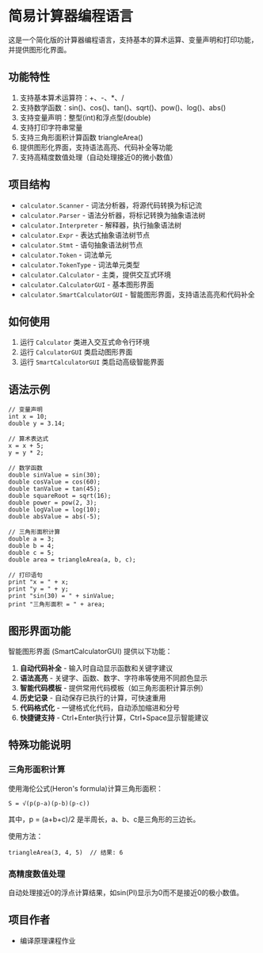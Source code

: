 # 简易计算器编程语言

这是一个简化版的计算器编程语言，支持基本的算术运算、变量声明和打印功能，并提供图形化界面。

## 功能特性

1. 支持基本算术运算符：+、-、*、/
2. 支持数学函数：sin()、cos()、tan()、sqrt()、pow()、log()、abs()
3. 支持变量声明：整型(int)和浮点型(double)
4. 支持打印字符串常量
5. 支持三角形面积计算函数 triangleArea()
6. 提供图形化界面，支持语法高亮、代码补全等功能
7. 支持高精度数值处理（自动处理接近0的微小数值）

## 项目结构

- `calculator.Scanner` - 词法分析器，将源代码转换为标记流
- `calculator.Parser` - 语法分析器，将标记转换为抽象语法树
- `calculator.Interpreter` - 解释器，执行抽象语法树
- `calculator.Expr` - 表达式抽象语法树节点
- `calculator.Stmt` - 语句抽象语法树节点
- `calculator.Token` - 词法单元
- `calculator.TokenType` - 词法单元类型
- `calculator.Calculator` - 主类，提供交互式环境
- `calculator.CalculatorGUI` - 基本图形界面
- `calculator.SmartCalculatorGUI` - 智能图形界面，支持语法高亮和代码补全

## 如何使用

1. 运行 `Calculator` 类进入交互式命令行环境
2. 运行 `CalculatorGUI` 类启动图形界面
3. 运行 `SmartCalculatorGUI` 类启动高级智能界面

## 语法示例

```
// 变量声明
int x = 10;
double y = 3.14;

// 算术表达式
x = x + 5;
y = y * 2;

// 数学函数
double sinValue = sin(30);
double cosValue = cos(60);
double tanValue = tan(45);
double squareRoot = sqrt(16);
double power = pow(2, 3);
double logValue = log(10);
double absValue = abs(-5);

// 三角形面积计算
double a = 3;
double b = 4;
double c = 5;
double area = triangleArea(a, b, c);

// 打印语句
print "x = " + x;
print "y = " + y;
print "sin(30) = " + sinValue;
print "三角形面积 = " + area;
```

## 图形界面功能

智能图形界面 (SmartCalculatorGUI) 提供以下功能：

1. **自动代码补全** - 输入时自动显示函数和关键字建议
2. **语法高亮** - 关键字、函数、数字、字符串等使用不同颜色显示
3. **智能代码模板** - 提供常用代码模板（如三角形面积计算示例）
4. **历史记录** - 自动保存已执行的计算，可快速重用
5. **代码格式化** - 一键格式化代码，自动添加缩进和分号
6. **快捷键支持** - Ctrl+Enter执行计算，Ctrl+Space显示智能建议

## 特殊功能说明

### 三角形面积计算

使用海伦公式(Heron's formula)计算三角形面积：
```
S = √(p(p-a)(p-b)(p-c))
```
其中，p = (a+b+c)/2 是半周长，a、b、c是三角形的三边长。

使用方法：
```
triangleArea(3, 4, 5)  // 结果: 6
```

### 高精度数值处理

自动处理接近0的浮点计算结果，如sin(PI)显示为0而不是接近0的极小数值。

## 项目作者

- 编译原理课程作业 